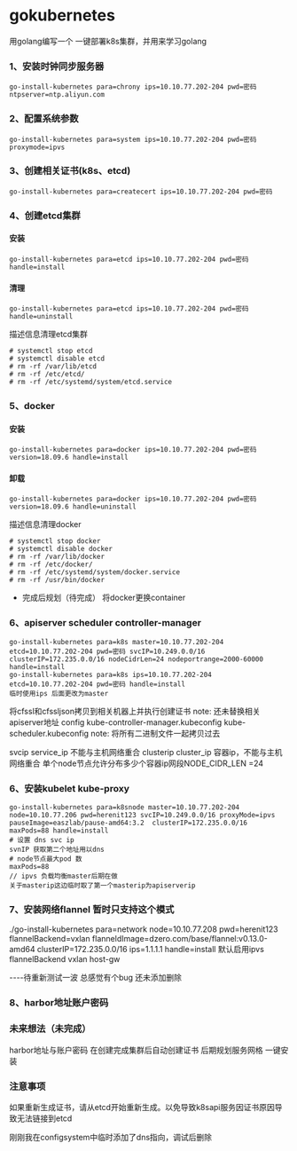 # gokubernetes
用golang编写一个 一键部署k8s集群，并用来学习golang

### 1、安装时钟同步服务器
    go-install-kubernetes para=chrony ips=10.10.77.202-204 pwd=密码 ntpserver=ntp.aliyun.com

### 2、配置系统参数
    go-install-kubernetes para=system ips=10.10.77.202-204 pwd=密码 proxymode=ipvs

### 3、创建相关证书(k8s、etcd)
    go-install-kubernetes para=createcert ips=10.10.77.202-204 pwd=密码

### 4、创建etcd集群
#### 安装
    go-install-kubernetes para=etcd ips=10.10.77.202-204 pwd=密码 handle=install

#### 清理
    go-install-kubernetes para=etcd ips=10.10.77.202-204 pwd=密码 handle=uninstall

描述信息清理etcd集群

    # systemctl stop etcd 
    # systemctl disable etcd
    # rm -rf /var/lib/etcd
    # rm -rf /etc/etcd/
    # rm -rf /etc/systemd/system/etcd.service

### 5、docker
#### 安装
    go-install-kubernetes para=docker ips=10.10.77.202-204 pwd=密码 version=18.09.6 handle=install

#### 卸载
    go-install-kubernetes para=docker ips=10.10.77.202-204 pwd=密码 version=18.09.6 handle=uninstall

描述信息清理docker

    # systemctl stop docker 
    # systemctl disable docker
    # rm -rf /var/lib/docker
    # rm -rf /etc/docker/
    # rm -rf /etc/systemd/system/docker.service
    # rm -rf /usr/bin/docker

- 完成后规划（待完成）
将docker更换container

### 6、apiserver scheduler controller-manager
    go-install-kubernetes para=k8s master=10.10.77.202-204  etcd=10.10.77.202-204 pwd=密码 svcIP=10.249.0.0/16 clusterIP=172.235.0.0/16 nodeCidrLen=24 nodeportrange=2000-60000 handle=install 
    go-install-kubernetes para=k8s ips=10.10.77.202-204  etcd=10.10.77.202-204 pwd=密码 handle=install 
    临时使用ips 后面更改为master

将cfssl和cfssljson拷贝到相关机器上并执行创建证书
note: 还未替换相关apiserver地址  config kube-controller-manager.kubeconfig kube-scheduler.kubeconfig
note: 将所有二进制文件一起拷贝过去

svcip service_ip 不能与主机网络重合
clusterip  cluster_ip  容器ip，不能与主机网络重合
单个node节点允许分布多少个容器ip网段NODE_CIDR_LEN =24

### 6、安装kubelet kube-proxy
    go-install-kubernetes para=k8snode master=10.10.77.202-204 node=10.10.77.206 pwd=herenit123 svcIP=10.249.0.0/16 proxyMode=ipvs pauseImage=easzlab/pause-amd64:3.2  clusterIP=172.235.0.0/16 maxPods=88 handle=install
    # 设置 dns svc ip
    svnIP 获取第二个地址用以dns
    # node节点最大pod 数
    maxPods=88 
    // ipvs 负载均衡master后期在做
    关于masterip这边临时取了第一个masterip为apiserverip

### 7、安装网络flannel 暂时只支持这个模式
  ./go-install-kubernetes para=network node=10.10.77.208 pwd=herenit123 flannelBackend=vxlan flanneldImage=dzero.com/base/flannel:v0.13.0-amd64 clusterIP=172.235.0.0/16 ips=1.1.1.1 handle=install
默认启用ipvs
flannelBackend vxlan host-gw

----待重新测试一波 总感觉有个bug 还未添加删除

### 8、harbor地址账户密码

### 未来想法（未完成）
harbor地址与账户密码 在创建完成集群后自动创建证书
后期规划服务网格 一键安装
### 注意事项

如果重新生成证书，请从etcd开始重新生成。以免导致k8sapi服务因证书原因导致无法链接到etcd

刚刚我在configsystem中临时添加了dns指向，调试后删除